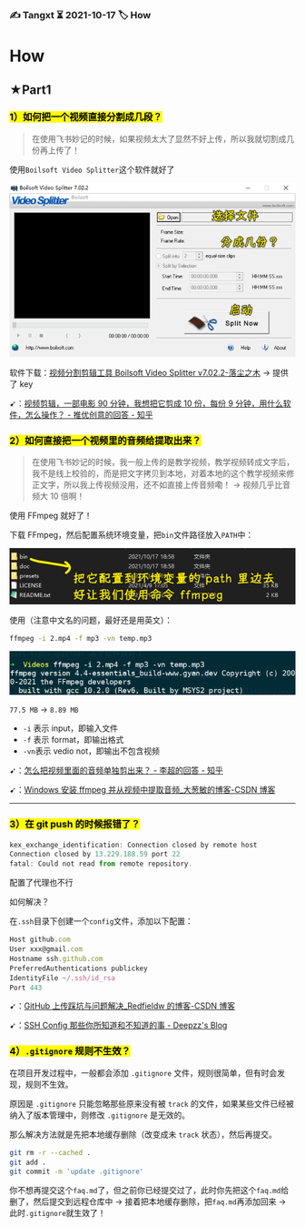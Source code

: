 ### ✍️ Tangxt ⏳ 2021-10-17 🏷️ How

# How

## ★Part1

### <mark>1）如何把一个视频直接分割成几段？</mark>

> 在使用飞书妙记的时候，如果视频太大了显然不好上传，所以我就切割成几份再上传了！

使用`Boilsoft Video Splitter`这个软件就好了

![Boilsoft Video Splitter](assets/img/2021-10-17-19-32-06.png)

软件下载：[视频分割剪辑工具 Boilsoft Video Splitter v7.02.2-落尘之木](https://www.luochenzhimu.com/archives/2459.html) -> 提供了 key

➹：[视频剪辑，一部电影 90 分钟，我想把它剪成 10 份，每份 9 分钟，用什么软件，怎么操作？ - 推优创意的回答 - 知乎](https://www.zhihu.com/question/363966416/answer/957702151)

### <mark>2）如何直接把一个视频里的音频给提取出来？</mark>

> 在使用飞书妙记的时候，我一般上传的是教学视频，教学视频转成文字后，我不是线上校验的，而是把文字拷贝到本地，对着本地的这个教学视频来修正文字，所以我上传视频没用，还不如直接上传音频嘞！ -> 视频几乎比音频大 10 倍啊！

使用 FFmpeg 就好了！

下载 FFmpeg，然后配置系统环境变量，把`bin`文件路径放入`PATH`中：

![PATH](assets/img/2021-10-17-19-39-18.png)

使用（注意中文名的问题，最好还是用英文）：

``` bash
ffmpeg -i 2.mp4 -f mp3 -vn temp.mp3
```

![FFmpeg](assets/img/2021-10-17-19-40-49.png)

`77.5 MB` -> `8.89 MB`

* `-i` 表示 input，即输入文件
* `-f` 表示 format，即输出格式
* `-vn`表示 vedio not，即输出不包含视频

➹：[怎么把视频里面的音频单独剪出来？ - 李超的回答 - 知乎](https://www.zhihu.com/question/484799567/answer/2116197694)

➹：[Windows 安装 ffmpeg 并从视频中提取音频_大葱敏的博客-CSDN 博客](https://blog.csdn.net/csm201314/article/details/83247566)

---

### <mark>3）在 git push 的时候报错了？</mark>

``` js
kex_exchange_identification: Connection closed by remote host
Connection closed by 13.229.188.59 port 22
fatal: Could not read from remote repository.  
```

配置了代理也不行

如何解决？

在`.ssh`目录下创建一个`config`文件，添加以下配置：

``` js
Host github.com
User xxx@gmail.com
Hostname ssh.github.com
PreferredAuthentications publickey
IdentityFile ~/.ssh/id_rsa
Port 443
```

➹：[GitHub 上传踩坑与问题解决_Redfieldw 的博客-CSDN 博客](https://blog.csdn.net/qq_40328147/article/details/119619632)

➹：[SSH Config 那些你所知道和不知道的事 - Deepzz's Blog](https://deepzz.com/post/how-to-setup-ssh-config.html)

### <mark>4）`.gitignore` 规则不生效？</mark>

在项目开发过程中，一般都会添加 `.gitignore` 文件，规则很简单，但有时会发现，规则不生效。

原因是 `.gitignore` 只能忽略那些原来没有被 `track` 的文件，如果某些文件已经被纳入了版本管理中，则修改 `.gitignore` 是无效的。

那么解决方法就是先把本地缓存删除（改变成未 `track` 状态），然后再提交。

``` bash
git rm -r --cached .
git add .
git commit -m 'update .gitignore'
```

你不想再提交这个`faq.md`了，但之前你已经提交过了，此时你先把这个`faq.md`给删了，然后提交到远程仓库中 -> 接着把本地缓存删除，把`faq.md`再添加回来 -> 此时`.gitignore`就生效了！
